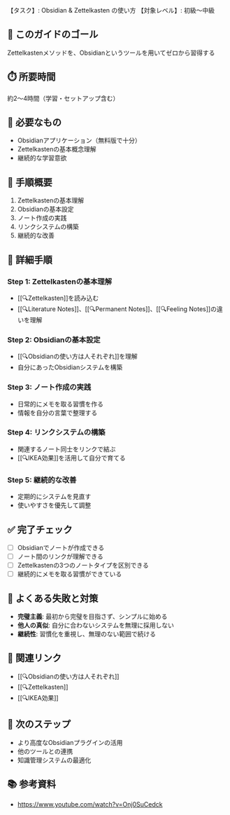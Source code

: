 【タスク】: Obsidian & Zettelkasten の使い方
【対象レベル】: 初級〜中級

## 🎯 このガイドのゴール
Zettelkastenメソッドを、Obsidianというツールを用いてゼロから習得する

## ⏱️ 所要時間
約2〜4時間（学習・セットアップ含む）

## 🧰 必要なもの
- Obsidianアプリケーション（無料版で十分）
- Zettelkastenの基本概念理解
- 継続的な学習意欲

## 📝 手順概要
1. Zettelkastenの基本理解
2. Obsidianの基本設定
3. ノート作成の実践
4. リンクシステムの構築
5. 継続的な改善

## 🔧 詳細手順

### Step 1: Zettelkastenの基本理解
- [[🔍Zettelkasten]]を読み込む
- [[🔍Literature Notes]]、[[🔍Permanent Notes]]、[[🔍Feeling Notes]]の違いを理解

### Step 2: Obsidianの基本設定
- [[🔍Obsidianの使い方は人それぞれ]]を理解
- 自分にあったObsidianシステムを構築

### Step 3: ノート作成の実践
- 日常的にメモを取る習慣を作る
- 情報を自分の言葉で整理する

### Step 4: リンクシステムの構築
- 関連するノート同士をリンクで結ぶ
- [[🔍IKEA効果]]を活用して自分で育てる

### Step 5: 継続的な改善
- 定期的にシステムを見直す
- 使いやすさを優先して調整

## ✅ 完了チェック
- [ ] Obsidianでノートが作成できる
- [ ] ノート間のリンクが理解できる
- [ ] Zettelkastenの3つのノートタイプを区別できる
- [ ] 継続的にメモを取る習慣ができている

## 🚨 よくある失敗と対策
- **完璧主義**: 最初から完璧を目指さず、シンプルに始める
- **他人の真似**: 自分に合わないシステムを無理に採用しない
- **継続性**: 習慣化を重視し、無理のない範囲で続ける

## 🔄 関連リンク
- [[🔍Obsidianの使い方は人それぞれ]]
- [[🔍Zettelkasten]]
- [[🔍IKEA効果]]

## 🚀 次のステップ
- より高度なObsidianプラグインの活用
- 他のツールとの連携
- 知識管理システムの最適化

## 📚 参考資料
- https://www.youtube.com/watch?v=Onj0SuCedck